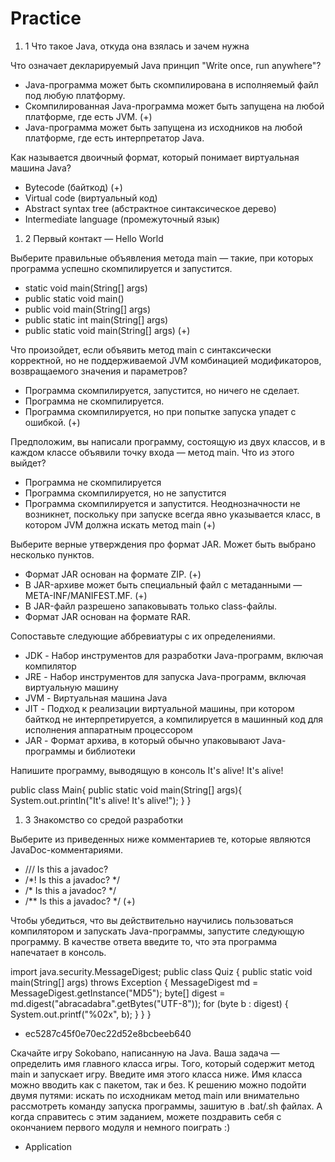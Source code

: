 # Practice

1. 1 Что такое Java, откуда она взялась и зачем нужна

Что означает декларируемый Java принцип "Write once, run anywhere"?

 - Java-программа может быть скомпилирована в исполняемый файл под любую платформу.
 - Скомпилированная Java-программа может быть запущена на любой платформе, где есть JVM. (+)
 - Java-программа может быть запущена из исходников на любой платформе, где есть интерпретатор Java.

Как называется двоичный формат, который понимает виртуальная машина Java?

 - Bytecode (байткод) (+)
 - Virtual code (виртуальный код)
 - Abstract syntax tree (абстрактное синтаксическое дерево)
 - Intermediate language (промежуточный язык)

1. 2 Первый контакт — Hello World

Выберите правильные объявления метода main — такие, при которых программа успешно скомпилируется и запустится.

 - static void main(String[] args)
 - public static void main()
 - public void main(String[] args)
 - public static int main(String[] args)
 - public static void main(String[] args) (+)

Что произойдет, если объявить метод main с синтаксически корректной, но не поддерживаемой JVM комбинацией модификаторов, возвращаемого значения и параметров?

 - Программа скомпилируется, запустится, но ничего не сделает.
 - Программа не скомпилируется.
 - Программа скомпилируется, но при попытке запуска упадет с ошибкой. (+)

Предположим, вы написали программу, состоящую из двух классов, и в каждом классе объявили точку входа — метод main. Что из этого выйдет?

 - Программа не скомпилируется
 - Программа скомпилируется, но не запустится
 - Программа скомпилируется и запустится. Неоднозначности не возникнет, поскольку при запуске всегда явно указывается класс, в котором JVM должна искать метод main (+)

Выберите верные утверждения про формат JAR. Может быть выбрано несколько пунктов.

 - Формат JAR основан на формате ZIP. (+)
 - В JAR-архиве может быть специальный файл с метаданными — META-INF/MANIFEST.MF. (+)
 - В JAR-файл разрешено запаковывать только class-файлы.
 - Формат JAR основан на формате RAR.

Сопоставьте следующие аббревиатуры с их определениями.

 - JDK - Набор инструментов для разработки Java-программ, включая компилятор
 - JRE - Набор инструментов для запуска Java-программ, включая виртуальную машину
 - JVM - Виртуальная машина Java
 - JIT - Подход к реализации виртуальной машины, при котором байткод не интерпретируется, а компилируется в машинный код для исполнения аппаратным процессором
 - JAR - Формат архива, в который обычно упаковывают Java-программы и библиотеки

Напишите программу, выводящую в консоль It's alive! It's alive!

public class Main{
    public static void main(String[] args){
        System.out.println("It's alive! It's alive!");
    }
}

1. 3 Знакомство со средой разработки

Выберите из приведенных ниже комментариев те, которые являются JavaDoc-комментариями.

 - /// Is this a javadoc?
 - /*! Is this a javadoc? */
 - /* Is this a javadoc? */
 - /** Is this a javadoc? */ (+)

Чтобы убедиться, что вы действительно научились пользоваться компилятором и запускать Java-программы, запустите следующую программу. В качестве ответа введите то, что эта программа напечатает в консоль.

import java.security.MessageDigest;
public class Quiz {
    public static void main(String[] args) throws Exception {
        MessageDigest md = MessageDigest.getInstance("MD5");
        byte[] digest = md.digest("abracadabra".getBytes("UTF-8"));
        for (byte b : digest) {
            System.out.printf("%02x", b);
        }
    }
}

 - ec5287c45f0e70ec22d52e8bcbeeb640

Скачайте игру Sokobano, написанную на Java. Ваша задача — определить имя главного класса игры. Того, который содержит метод main и запускает игру. Введите имя этого класса ниже. Имя класса можно вводить как с пакетом, так и без.
К решению можно подойти двумя путями: искать по исходникам метод main или внимательно рассмотреть команду запуска программы, зашитую в .bat/.sh файлах.
А когда справитесь с этим заданием, можете поздравить себя с окончанием первого модуля и немного поиграть :)

 - Application
